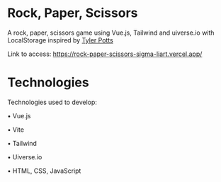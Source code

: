 # Rock, Paper, Scissors

A rock, paper, scissors game using Vue.js, Tailwind and uiverse.io with LocalStorage inspired by [Tyler Potts](https://www.youtube.com/@TylerPotts/featured)

Link to access: https://rock-paper-scissors-sigma-liart.vercel.app/

# Technologies

Technologies used to develop:

• Vue.js

• Vite

• Tailwind

• Uiverse.io

• HTML, CSS, JavaScript
